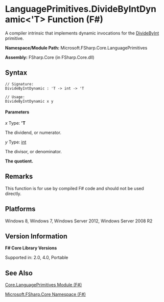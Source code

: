 # LanguagePrimitives.DivideByIntDynamic<'T> Function (F#)

A compiler intrinsic that implements dynamic invocations for the [DivideByInt](http://msdn.microsoft.com/en-us/library/24b70b03-c9fb-4edf-b04e-c9d8355fe1ca) primitive.

**Namespace/Module Path:** Microsoft.FSharp.Core.LanguagePrimitives

**Assembly:** FSharp.Core (in FSharp.Core.dll)


## Syntax

```
// Signature:
DivideByIntDynamic : 'T -> int -> 'T

// Usage:
DivideByIntDynamic x y
```

#### Parameters
*x*
Type: **'T**


The dividend, or numerator.


*y*
Type: [int](http://msdn.microsoft.com/en-us/library/025d5455-3622-4ea5-9573-3ecbd4ee1375)


The divisor, or denominator.



**The quotient.**
## Remarks
This function is for use by compiled F# code and should not be used directly.


## Platforms
Windows 8, Windows 7, Windows Server 2012, Windows Server 2008 R2


## Version Information
**F# Core Library Versions**

Supported in: 2.0, 4.0, Portable




## See Also
[Core.LanguagePrimitives Module &#40;F&#35;&#41;](Core.LanguagePrimitives+Module+%28FSharp%29.md)

[Microsoft.FSharp.Core Namespace &#40;F&#35;&#41;](Microsoft.FSharp.Core+Namespace+%28FSharp%29.md)

